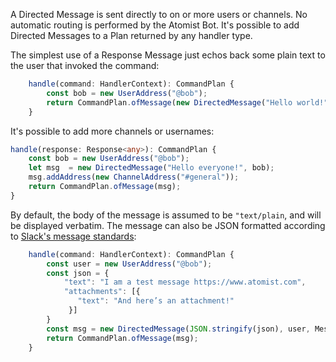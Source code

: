 A Directed Message is sent directly to on or more users or channels. No
automatic routing is performed by the Atomist Bot. It's possible to
add Directed Messages to a Plan returned by any handler type.

The simplest use of a Response Message just echos back some plain text to
the user that invoked the command:

```typescript
    handle(command: HandlerContext): CommandPlan {
        const bob = new UserAddress("@bob");
        return CommandPlan.ofMessage(new DirectedMessage("Hello world!", bob));
    }
```

It's possible to add more channels or usernames:

```typescript
handle(response: Response<any>): CommandPlan {
    const bob = new UserAddress("@bob");
    let msg  = new DirectedMessage("Hello everyone!", bob);
    msg.addAddress(new ChannelAddress("#general"));
    return CommandPlan.ofMessage(msg);
}
```

By default, the body of the message is assumed to be `"text/plain`, and will be
displayed verbatim. The message can also be JSON formatted according to 
[Slack's message standards][slack-message]:

```typescript
    handle(command: HandlerContext): CommandPlan {
        const user = new UserAddress("@bob");
        const json = {
            "text": "I am a test message https://www.atomist.com",
            "attachments": [{
               "text": "And here’s an attachment!"
             }]
        }
        const msg = new DirectedMessage(JSON.stringify(json), user, MessageMimeTypes.SLACK_JSON);
        return CommandPlan.ofMessage(msg);
    }
```

[slack-message]: https://api.slack.com/docs/messages/builder